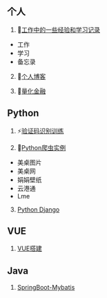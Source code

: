 
<!--

### Hi there 👋


**h521822/h521822** is a ✨ _special_ ✨ repository because its `README.md` (this file) appears on your GitHub profile.

Here are some ideas to get you started:

- 🔭 I’m currently working on ...
- 🌱 I’m currently learning ...
- 👯 I’m looking to collaborate on ...
- 🤔 I’m looking for help with ...
- 💬 Ask me about ...
- 📫 How to reach me: ...
- 😄 Pronouns: ...
- ⚡ Fun fact: ...
-->


## 个人

1. 🌱[工作中的一些经验和学习记录](https://github.com/h521822/work-file)

- 工作
- 学习
- 备忘录

2. 🌱[个人博客](https://github.com/h521822/h521822.github.io)

3. 🌱[量化金融](https://github.com/h521822/quantitative_finance)

## Python

1. ⚡[验证码识别训练](https://github.com/h521822/verification-code)

2. 🌱[Python爬虫实例](https://github.com/h521822/python-crawler)

- 美桌图片
- 美桌网
- 娟娟壁纸
- 云港通
- Lme

3. [Python Django](https://github.com/h521822/djangoLearn)

## VUE

1. [VUE搭建](https://github.com/h521822/VUE-Learn)


## Java

1. [SpringBoot-Mybatis](https://github.com/h521822/SpringBoot-Mybatis)
